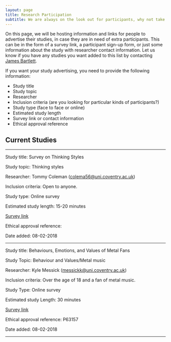 ```yaml
---
layout: page
title: Research Participation 
subtitle: We are always on the look out for participants, why not take part in one of your fellow post-grad's studies? 
---
```


On this page, we will be hosting information and links for people to advertise their studies, in case they are in need of extra participants. This can be in the form of a survey link, a participant sign-up form, or just some information about the study with researcher contact information. Let us know if you have any studies you want added to this list by contacting [James Bartlett](http://www.coventry.ac.uk/research/research-directories/researchers/james-bartlett/). 

If you want your study advertising, you need to provide the following information:
- Study title
- Study topic 
- Researcher 
- Inclusion criteria (are you looking for particular kinds of participants?)
- Study type (face to face or online) 
- Estimated study length 
- Survey link or contact information 
- Ethical approval reference

## Current Studies

___

Study title: Survey on Thinking Styles

Study topic: Thinking styles

Researcher: Tommy Coleman (colema56@uni.coventry.ac.uk)

Inclusion criteria: Open to anyone. 

Study type: Online survey

Estimated study length: 15-20 minutes

[Survey link](https://coventryhls.eu.qualtrics.com/jfe/form/SV_2l6a0823kUt1l4h)

Ethical approval reference: 

Date added: 08-02-2018

___

Study title: Behaviours, Emotions, and Values of Metal Fans

Study Topic: Behaviour and Values/Metal music

Researcher: Kyle Messick (messickk@uni.coventry.ac.uk)

Inclusion criteria: Over the age of 18 and a fan of metal music. 

Study Type: Online survey

Estimated study Length: 30 minutes

[Survey link](https://coventryhls.eu.qualtrics.com/jfe/form/SV_5zoNTJ0fIgheL7n)

Ethical approval reference: P63157

Date added: 08-02-2018

___

